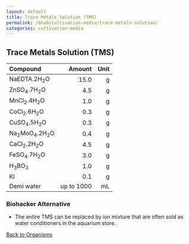 ```yaml
---
layout: default
title: Trace Metals Solution (TMS)
permalink: /bha9/cultivation-media/trace-metals-solution/
categories: cultivation-media
---
```


## Trace Metals Solution (TMS)

|Compound| Amount | Unit |
|:-------|-------:|-----:|
|NaEDTA.2H<sub>2</sub>O|15.0|g|
|ZnSO<sub>4</sub>.7H<sub>2</sub>O|4.5|g|
|MnCl<sub>2</sub>.4H<sub>2</sub>O|1.0|g|
|CoCl<sub>2</sub>.6H<sub>2</sub>O|0.3|g|
|CuSO<sub>4</sub>.5H<sub>2</sub>O|0.3|g|
|Na<sub>2</sub>MoO<sub>4</sub>.2H<sub>2</sub>O|0.4|g|
|CaCl<sub>2</sub>.2H<sub>2</sub>O|4.5|g|
|FeSO<sub>4</sub>.7H<sub>2</sub>O|3.0|g|
|H<sub>3</sub>BO<sub>3</sub>|1.0|g|
|KI|0.1|g|
|Demi water|up to 1000|mL|

### Biohacker Alternative

* The entire TMS can be replaced by ion mixture that are often sold as water conditioners in the aquarium store.

[Back to Organisms](/bha9/organisms/)
